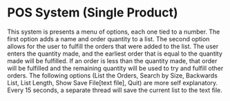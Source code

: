 # POS System (Single Product)

This system is presents a menu of options, each one tied to a number. The first option adds a name and order quantity to a list. The second option allows for the user to fulfill the orders that were added to the list. The user enters the quantity made, and the earliest order that is equal to the quantity made will be fulfilled. If an order is less than the quantity made, that order will be fulfilled and the remaining quantity will be used to try and fulfill other orders. The following options (List the Orders, Search by Size, Backwards List, List Length, Show Save File[text file], Quit) are more self explanatory. Every 15 seconds, a separate thread will save the current list to the text file.

